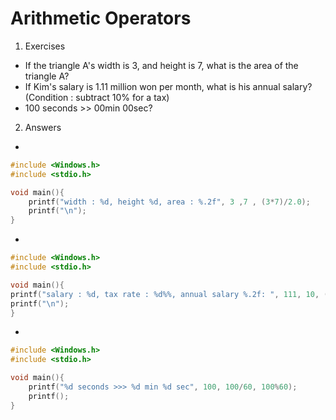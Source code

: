 # Arithmetic Operators

1. Exercises
- If the triangle A's width is 3, and height is 7, what is the area of the triangle A?
- If Kim's salary is 1.11 million won per month, what is his annual salary? (Condition : subtract 10% for a tax)
- 100 seconds >> 00min 00sec?
2. Answers
- 

```c
#include <Windows.h>
#include <stdio.h>

void main(){
    printf("width : %d, height %d, area : %.2f", 3 ,7 , (3*7)/2.0);
    printf("\n");
}
```

- 

```c
#include <Windows.h>
#include <stdio.h>

void main(){
printf("salary : %d, tax rate : %d%%, annual salary %.2f: ", 111, 10, (111*12)*0.9);
printf("\n");
}
```

- 

```c
#include <Windows.h>
#include <stdio.h>

void main(){
    printf("%d seconds >>> %d min %d sec", 100, 100/60, 100%60);
    printf();
}
```
